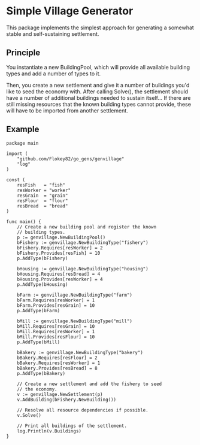 # Simple Village Generator
This package implements the simplest approach for generating a somewhat stable and self-sustaining settlement.

## Principle

You instantiate a new BuildingPool, which will provide all available building types and add a number of types to it.

Then, you create a new settlement and give it a number of buildings you'd like to seed the economy with. After calling Solve(), the settlement should have a number of additional buildings needed to sustain itself... If there are still missing resources that the known building types cannot provide, these will have to be imported from another settlement.

## Example

```golang
package main

import (
	"github.com/Flokey82/go_gens/genvillage"
	"log"
)

const (
	resFish   = "fish"
	resWorker = "worker"
	resGrain  = "grain"
	resFlour  = "flour"
	resBread  = "bread"
)

func main() {
	// Create a new building pool and register the known
	// building types.
	p := genvillage.NewBuildingPool()
	bFishery := genvillage.NewBuildingType("fishery")
	bFishery.Requires[resWorker] = 2
	bFishery.Provides[resFish] = 10
	p.AddType(bFishery)

	bHousing := genvillage.NewBuildingType("housing")
	bHousing.Requires[resBread] = 4
	bHousing.Provides[resWorker] = 4
	p.AddType(bHousing)

	bFarm := genvillage.NewBuildingType("farm")
	bFarm.Requires[resWorker] = 1
	bFarm.Provides[resGrain] = 10
	p.AddType(bFarm)

	bMill := genvillage.NewBuildingType("mill")
	bMill.Requires[resGrain] = 10
	bMill.Requires[resWorker] = 1
	bMill.Provides[resFlour] = 10
	p.AddType(bMill)

	bBakery := genvillage.NewBuildingType("bakery")
	bBakery.Requires[resFlour] = 2
	bBakery.Requires[resWorker] = 1
	bBakery.Provides[resBread] = 8
	p.AddType(bBakery)

	// Create a new settlement and add the fishery to seed
	// the economy.
	v := genvillage.NewSettlement(p)
	v.AddBuilding(bFishery.NewBuilding())

	// Resolve all resource dependencies if possible.
	v.Solve()

	// Print all buildings of the settlement.
	log.Println(v.Buildings)
}
```
